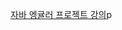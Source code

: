 
[자바 엥귤러 프로젝트 강의](https://www.youtube.com/watch?v=CGZHbPwcVW8&list=PLAXbOMavY3k1VJGqqhfqAn0tUSC14Qsvq&index=68)p
